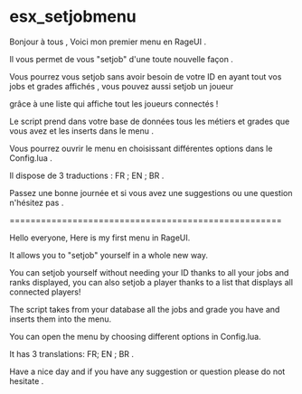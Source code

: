# esx_setjobmenu
Bonjour à tous , Voici mon premier menu en RageUI .

Il vous permet de vous "setjob" d'une toute nouvelle façon .  

Vous pourrez vous setjob sans avoir besoin de votre ID en ayant tout vos jobs et grades affichés , vous pouvez aussi setjob un joueur 

grâce à une liste qui affiche tout les joueurs connectés !

Le script prend dans votre base de données tous les métiers et grades que vous avez et les inserts dans le menu .  

Vous pourrez ouvrir le menu en choisissant différentes options dans le Config.lua  .  

Il dispose de 3 traductions : FR ; EN ; BR .  

Passez une bonne journée et si vous avez une suggestions ou une question n'hésitez pas .

==================================================== 

Hello everyone, Here is my first menu in RageUI.  

It allows you to "setjob" yourself in a whole new way.  

You can setjob yourself without needing your ID thanks to all your jobs and ranks displayed, you can also setjob a player thanks to a list that displays all connected players!  

The script takes from your database all the jobs and grade you have and inserts them into the menu.  

You can open the menu by choosing different options in Config.lua.

It has 3 translations: FR; EN ; BR .  

Have a nice day and if you have any suggestion or question please do not hesitate .
